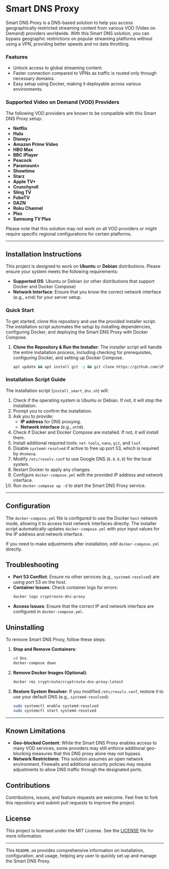 # Smart DNS Proxy

Smart DNS Proxy is a DNS-based solution to help you access geographically restricted streaming content from various VOD (Video on Demand) providers worldwide. With this Smart DNS solution, you can bypass geographic restrictions on popular streaming platforms without using a VPN, providing better speeds and no data throttling.

### Features
- Unlock access to global streaming content.
- Faster connection compared to VPNs as traffic is routed only through necessary domains.
- Easy setup using Docker, making it deployable across various environments.

### Supported Video on Demand (VOD) Providers
The following VOD providers are known to be compatible with this Smart DNS Proxy setup:
- **Netflix**
- **Hulu**
- **Disney+**
- **Amazon Prime Video**
- **HBO Max**
- **BBC iPlayer**
- **Peacock**
- **Paramount+**
- **Showtime**
- **Starz**
- **Apple TV+**
- **Crunchyroll**
- **Sling TV**
- **FuboTV**
- **DAZN**
- **Roku Channel**
- **Plex**
- **Samsung TV Plus**

Please note that this solution may not work on all VOD providers or might require specific regional configurations for certain platforms.

---

## Installation Instructions

This project is designed to work on **Ubuntu** or **Debian** distributions. Please ensure your system meets the following requirements:

- **Supported OS**: Ubuntu or Debian (or other distributions that support Docker and Docker Compose)
- **Network Interface**: Ensure that you know the correct network interface (e.g., `eth0`) for your server setup.
  
### Quick Start

To get started, clone this repository and use the provided installer script. The installation script automates the setup by installing dependencies, configuring Docker, and deploying the Smart DNS Proxy with Docker Compose.

1. **Clone the Repository & Run the Installer**:
    The installer script will handle the entire installation process, including checking for prerequisites, configuring Docker, and setting up Docker Compose. 

    ```bash
    apt update && apt install git -y && git clone https://github.com/iPmartNetwork/Dns && cd Dns && chmod +x dns.sh && ./dns.sh 
    ```

### Installation Script Guide

The installation script (`install_smart_dns.sh`) will:
1. Check if the operating system is Ubuntu or Debian. If not, it will stop the installation.
2. Prompt you to confirm the installation.
3. Ask you to provide:
   - **IP address** for DNS proxying.
   - **Network interface** (e.g., `eth0`).
4. Check if Docker and Docker Compose are installed. If not, it will install them.
5. Install additional required tools: `net-tools`, `nano`, `git`, and `lsof`.
6. Disable `systemd-resolved` if active to free up port 53, which is required by `dnsmasq`.
7. Modify `/etc/resolv.conf` to use Google DNS (`8.8.8.8`) for the local system.
8. Restart Docker to apply any changes.
9. Configure `docker-compose.yml` with the provided IP address and network interface.
10. Run `docker-compose up -d` to start the Smart DNS Proxy service.

---

## Configuration

The `docker-compose.yml` file is configured to use the Docker `host` network mode, allowing it to access host network interfaces directly. The installer script automatically updates `docker-compose.yml` with your input values for the IP address and network interface.

If you need to make adjustments after installation, edit `docker-compose.yml` directly.

## Troubleshooting

- **Port 53 Conflict**: Ensure no other services (e.g., `systemd-resolved`) are using port 53 on the host.
- **Container Issues**: Check container logs for errors:
    ```bash
    docker logs cryptroute-dns-proxy
    ```
- **Access Issues**: Ensure that the correct IP and network interface are configured in `docker-compose.yml`.

## Uninstalling

To remove Smart DNS Proxy, follow these steps:

1. **Stop and Remove Containers**:
    ```bash
    cd Dns
    docker-compose down
    ```

2. **Remove Docker Images (Optional)**:
    ```bash
    docker rmi cryptroute/cryptroute-dns-proxy:latest
    ```

3. **Restore System Resolver**:
    If you modified `/etc/resolv.conf`, restore it to use your default DNS (e.g., `systemd-resolved`):
    ```bash
    sudo systemctl enable systemd-resolved
    sudo systemctl start systemd-resolved
    ```

---

## Known Limitations

- **Geo-blocked Content**: While the Smart DNS Proxy enables access to many VOD services, some providers may still enforce additional geo-blocking measures that this DNS proxy alone may not bypass.
- **Network Restrictions**: This solution assumes an open network environment. Firewalls and additional security policies may require adjustments to allow DNS traffic through the designated ports.

## Contributions

Contributions, issues, and feature requests are welcome. Feel free to fork this repository and submit pull requests to improve the project.

## License

This project is licensed under the MIT License. See the [LICENSE](LICENSE) file for more information.

---

This `README.md` provides comprehensive information on installation, configuration, and usage, helping any user to quickly set up and manage the Smart DNS Proxy.
